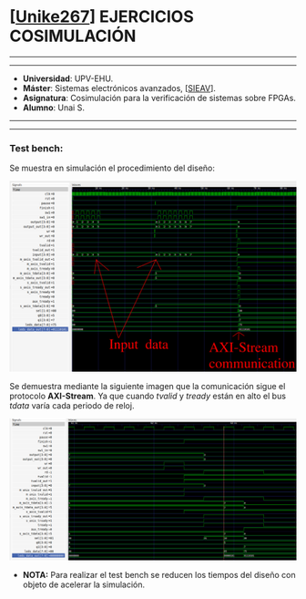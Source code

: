 # [[Unike267](https://github.com/Unike267)] EJERCICIOS COSIMULACIÓN
---
---

- **Universidad**: UPV-EHU.
- **Máster**: Sistemas electrónicos avanzados, [[SIEAV](https://github.com/umarcor/SIEAV)].
- **Asignatura**: Cosimulación para la verificación de sistemas sobre FPGAs.
- **Alumno**: Unai S.

---
---

### Test bench:

Se muestra en simulación el procedimiento del diseño:

![Simulación 1](https://github.com/Unike267/Photos/blob/master/UNI-Photos/cosim/Input_data.png)

Se demuestra mediante la siguiente imagen que la comunicación sigue el protocolo **AXI-Stream**. Ya que cuando *tvalid* y *tready* están en alto el bus *tdata* varía cada periodo de reloj.

![Simulación 2](https://github.com/Unike267/Photos/blob/master/UNI-Photos/cosim/Axi_stream_communication.png)

- **NOTA:** Para realizar el test bench se reducen los tiempos del diseño con objeto de acelerar la simulación.




